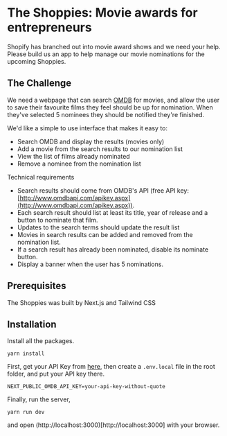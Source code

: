 # The Shoppies: Movie awards for entrepreneurs

Shopify has branched out into movie award shows and we need your help. Please build us an app to help manage our movie nominations for the upcoming Shoppies.

## The Challenge

We need a webpage that can search [OMDB](http://www.omdbapi.com/) for movies, and allow the user to save their favourite films they feel should be up for nomination. When they've selected 5 nominees they should be notified they're finished.

We'd like a simple to use interface that makes it easy to:
- Search OMDB and display the results (movies only)
- Add a movie from the search results to our nomination list
- View the list of films already nominated
- Remove a nominee from the nomination list

Technical requirements
- Search results should come from OMDB's API (free API key: [http://www.omdbapi.com/apikey.aspx](http://www.omdbapi.com/apikey.aspx)).
- Each search result should list at least its title, year of release and a button to nominate that film.
- Updates to the search terms should update the result list
- Movies in search results can be added and removed from the nomination list.
- If a search result has already been nominated, disable its nominate button.
- Display a banner when the user has 5 nominations.


## Prerequisites

The Shoppies was built by Next.js and Tailwind CSS

## Installation

Install all the packages.
```
yarn install
```

First, get your API Key from [here](http://www.omdbapi.com/apikey.aspx), then create a `.env.local` file in the root folder, and put your API key there.
```
NEXT_PUBLIC_OMDB_API_KEY=your-api-key-without-quote
```

Finally, run the server,
```
yarn run dev
```

and open (http://localhost:3000)[http://localhost:3000] with your browser.
